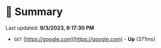 # 📖 Summary
Last updated: **9/3/2023, 9:17:30 PM**

- `GET` [https://google.com](https://google.com) - **Up** (371ms)
